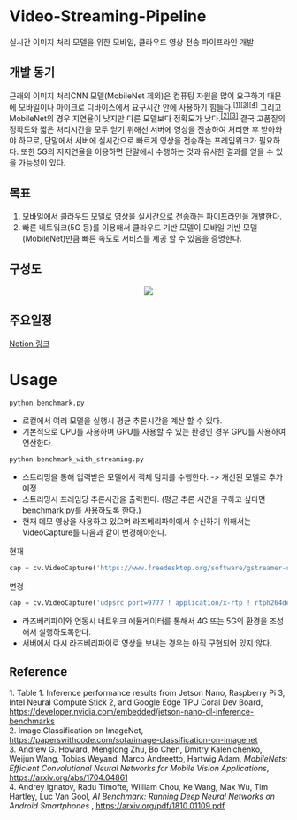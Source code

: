 # Video-Streaming-Pipeline
실시간 이미지 처리 모델을 위한 모바일, 클라우드 영상 전송 파이프라인 개발

## 개발 동기
근래의 이미지 처리CNN 모델(MobileNet 제외)은 컴퓨팅 자원을 많이 요구하기 때문에 모바일이나 마이크로 디바이스에서 요구시간 안에 사용하기 힘들다.<sup>[[1]](#1)</sup><sup>[[3]](#3)</sup><sup>[[4]](#4)</sup> 그리고 MobileNet의 경우 지연율이 낮지만 다른 모델보다 정확도가 낮다.<sup>[[2]](#2)</sup><sup>[[3]](#3)</sup> 결국 고품질의 정확도와 짧은 처리시간을 모두 얻기 위해선 서버에 영상을 전송하여 처리한 후 받아와야 하므로, 단말에서 서버에 실시간으로 빠르게 영상을 전송하는 프레임워크가 필요하다. 또한 5G의 저지연율을 이용하면 단말에서 수행하는 것과 유사한 결과를 얻을 수 있을 가능성이 있다.

## 목표
1. 모바일에서 클라우드 모델로 영상을 실시간으로 전송하는 파이프라인을 개발한다.
2. 빠른 네트워크(5G 등)를 이용해서 클라우드 기반 모델이 모바일 기반 모델(MobileNet)만큼 빠른 속도로 서비스를 제공 할 수 있음을 증명한다.

## 구성도
<p align="center">
  <img src="https://user-images.githubusercontent.com/30094719/112486081-e9c16380-8dbe-11eb-8c36-5fb4addd8366.png" />
</p>

## 주요일정
[Notion 링크](https://www.notion.so/aff58c9b6b9e42f489443e14fd72606d)

# Usage
```
python benchmark.py
```
- 로컬에서 여러 모델을 실행시 평균 추론시간을 계산 할 수 있다.
- 기본적으로 CPU를 사용하며 GPU를 사용할 수 있는 환경인 경우 GPU를 사용하여 연산한다.

```
python benchmark_with_streaming.py
```
- 스트리밍을 통해 입력받은 모델에서 객체 탐지를 수행한다. -> 개선된 모델로 추가 예정
- 스트리밍시 프레임당 추론시간을 출력한다. (평균 추론 시간을 구하고 싶다면 benchmark.py를 사용하도록 한다.)
- 현재 데모 영상을 사용하고 있으며 라즈베리파이에서 수신하기 위해서는 VideoCapture를 다음과 같이 변경해야한다.

현재
```python
cap = cv.VideoCapture('https://www.freedesktop.org/software/gstreamer-sdk/data/media/sintel_trailer-480p.webm')
```

변경
```python
cap = cv.VideoCapture('udpsrc port=9777 ! application/x-rtp ! rtph264depay ! h264parse ! avdec_h264 ! videoconvert ! appsink', cv.CAP_GSTREAMER)
```
- 라즈베리파이와 연동시 네트워크 에뮬레이터를 통해서 4G 또는 5G의 환경을 조성해서 실행하도록한다.
- 서버에서 다시 라즈베리파이로 영상을 보내는 경우는 아직 구현되어 있지 않다.


## Reference
 <a name="1">1</a>. Table 1. Inference performance results from Jetson Nano, Raspberry Pi 3, Intel Neural Compute Stick 2, and Google Edge TPU Coral Dev Board, https://developer.nvidia.com/embedded/jetson-nano-dl-inference-benchmarks<br>
 <a name="2">2</a>. Image Classification on ImageNet, https://paperswithcode.com/sota/image-classification-on-imagenet<br>
 <a name="3">3</a>. Andrew G. Howard, Menglong Zhu, Bo Chen, Dmitry Kalenichenko, Weijun Wang, Tobias Weyand, Marco Andreetto, Hartwig Adam, _MobileNets: Efficient Convolutional Neural Networks for Mobile Vision Applications_, https://arxiv.org/abs/1704.04861<br>
 <a name="4">4</a>. Andrey Ignatov, Radu Timofte, William Chou, Ke Wang, Max Wu, Tim Hartley, Luc Van Gool, _AI Benchmark: Running Deep Neural Networks
on Android Smartphones_ , https://arxiv.org/pdf/1810.01109.pdf
